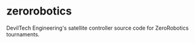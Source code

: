 zerorobotics
============

DevilTech Engineering's satellite controller source code for ZeroRobotics tournaments.
